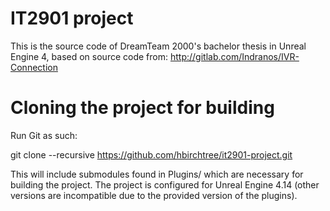 # IT2901 project


This is the source code of DreamTeam 2000's bachelor thesis in Unreal Engine 4, based on source code from:
http://gitlab.com/Indranos/IVR-Connection

# Cloning the project for building
Run Git as such:

  git clone --recursive https://github.com/hbirchtree/it2901-project.git

This will include submodules found in Plugins/ which are necessary for building the project.
The project is configured for Unreal Engine 4.14 (other versions are incompatible due to the provided version of the plugins).
